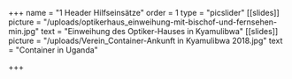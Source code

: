 +++
name = "1 Header Hilfseinsätze"
order = 1
type = "picslider"
[[slides]]
picture = "/uploads/optikerhaus_einweihung-mit-bischof-und-fernsehen-min.jpg"
text = "Einweihung des Optiker-Hauses in Kyamulibwa"
[[slides]]
picture = "/uploads/Verein_Container-Ankunft in Kyamulibwa 2018.jpg"
text = "Container in Uganda"

+++
